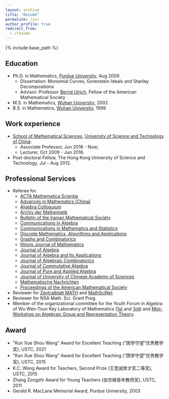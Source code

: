 ```yaml
---
layout: archive
title: "Resumé"
permalink: /cv/
author_profile: true
redirect_from:
  - /resume
---
```


{% include base_path %}

## Education
* Ph.D. in Mathematics, [Purdue University](http://www.purdue.edu/), Aug 2009
  * Dissertation: Monomial Curves, Gorenstein Ideals and Stanley Decompositions
  * Advisor: Professor [Bernd Ulrich](http://www.math.purdue.edu/~ulrich/), Fellow of the American Mathematical Society
* M.S. in Mathematics, [Wuhan University](http://www.whu.edu.cn/), 2002
* B.S. in Mathematics, [Wuhan University](http://www.whu.edu.cn/), 1999

## Work experience
* [School of Mathematical Sciences](http://math.ustc.edu.cn/), [University of Science and Technology of China](http://en.ustc.edu.cn/): 
  * Associate Professor, Jun 2016 - Now; 
  * Lecturer, Oct 2009 - Jun 2016. 
* Post-doctoral Fellow, The Hong Kong University of Science and Technology, Jul - Aug 2012.

## Professional Services 
* Referee for 
    * <a href="http://www.journals.elsevier.com/acta-mathematica-scientia/">ACTA Mathematica Scientia</a> 
    * <a href="http://www.math.pku.edu.cn:8000/misc/advmath/index.htm">Advances in Mathematics (China)</a>
    * <a href="https://www.worldscientific.com/worldscinet/ac">Algebra Colloquium</a>
    * <a href="https://www.springer.com/journal/13">Archiv der Mathematik</a>
    * <a href="https://link.springer.com/journal/41980">Bulletin of the Iranian Mathematical Society</a>
    * <a href="http://www.informaworld.com/0092-7872">Communications in Algebra</a>
    * <a href="http://www.springer.com/mathematics/journal/40304">Communications in Mathematics and Statistics</a>
    * <a href="http://www.worldscientific.com/worldscinet/dmaa">Discrete Mathematics, Algorithms and Applications</a>
    * <a href="https://www.springer.com/journal/373">Graphs and Combinatorics</a>
    * <a href="http://www.math.uiuc.edu/ijm-new/">Illinois Journal of Mathematics</a> 
    * <a href="http://www.elsevier.com/locate/jalgebra">Journal of Algebra</a> 
    * <a href="https://www.worldscientific.com/worldscinet/jaa">Journal of Algebra and Its Applications</a> 
    * <a href="http://www.springer.com/journal/10801/about">Journal of Algebraic Combinatorics</a>
    * <a href="http://rmmc.asu.edu/jca/jca.html">Journal of Commutative Algebra</a> 
    * <a href="http://www.elsevier.com/locate/jpaa">Journal of Pure and Applied Algebra</a>
    * <a href="http://journal.ucas.ac.cn/EN/volumn/current.shtml">Journal of University of Chinese Academy of Sciences</a>
    * <a href="https://onlinelibrary.wiley.com/journal/15222616">Mathematische Nachrichten</a>
    * <a href="http://www.ams.org/proc/">Proceedings of the American Mathematical Society</a>
* Reviewer for <a href="https://zbmath.org/">Zentralblatt MATH</a> and <a href="http://www.ams.org/mathscinet/">MathSciNet</a>.
* Reviewer for NSA Math. Sci. Grant Prog.
* Member of the organizational committee for the Youth Forum in Algebra of Wu Wen-Tsun Key Laboratory of Mathematics (<a href=" http://staff.ustc.edu.cn/~yhshen/YFA2011/">1st</a> and <a href="http://staff.ustc.edu.cn/~yhshen/YFA2013/">3rd</a>) and <a href="http://staff.ustc.edu.cn/~yhshen/MWAGRT2011/">Mini-Workshop on Algebraic Group and Representation Theory</a>.


## Award
* "Kun Xue Shou Wang" Award for Excellent Teaching (“困学守望”优秀教学奖), USTC, 2021
* "Kun Xue Shou Wang" Award for Excellent Teaching (“困学守望”优秀教学奖), USTC, 2015
* K.C. Wong Award for Teachers, Second Prize (王宽诚育才奖二等奖), USTC, 2015
* Zhang Zongzhi Award for Young Teachers (张宗植青年教师奖), USTC, 2011
* Gerald R. MacLane Memorial Award, Purdue University, 2003

